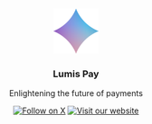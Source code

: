 <a id="readme-top"></a>

<!-- PROJECT LOGO -->
<br />
<div align="center">
  <a href="https://lumispay.com">
    <img src="images/logo.svg" alt="Logo Lumis Pay" width="80" height="80">
  </a>

<h3 align="center">Lumis Pay</h3>

  <p align="center">
    Enlightening the future of payments
  </p>

[![Follow on X](https://img.shields.io/badge/Follow-on%20X-121923?logo=x&logoColor=white&label=Follow)](https://x.com/lumispay)
[![Visit our website](https://img.shields.io/badge/Visit%20our%20website-121923?logo=google-chrome&logoColor=white)](https://lumispay.com)

</div>
